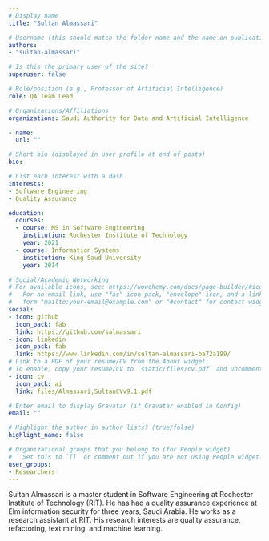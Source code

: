 ```yaml
---
# Display name
title: "Sultan Almassari"

# Username (this should match the folder name and the name on publications)
authors:
- "sultan-almassari"

# Is this the primary user of the site?
superuser: false

# Role/position (e.g., Professor of Artificial Intelligence)
role: QA Team Lead

# Organizations/Affiliations
organizations: Saudi Authority for Data and Artificial Intelligence

- name: 
  url: ""

# Short bio (displayed in user profile at end of posts)
bio: 

# List each interest with a dash
interests:
- Software Engineering
- Quality Assurance

education:
  courses:
  - course: MS in Software Engineering
    institution: Rochester Institute of Technology
    year: 2021
  - course: Information Systems
    institution: King Saud University 
    year: 2014

# Social/Academic Networking
# For available icons, see: https://wowchemy.com/docs/page-builder/#icons
#   For an email link, use "fas" icon pack, "envelope" icon, and a link in the
#   form "mailto:your-email@example.com" or "#contact" for contact widget.
social:
- icon: github
  icon_pack: fab
  link: https://github.com/salmassari
- icon: linkedin
  icon_pack: fab
  link: https://www.linkedin.com/in/sultan-almassari-ba72a199/
# Link to a PDF of your resume/CV from the About widget.
# To enable, copy your resume/CV to `static/files/cv.pdf` and uncomment the lines below.
- icon: cv
  icon_pack: ai
  link: files/Almassari,SultanCVv9.1.pdf

# Enter email to display Gravatar (if Gravatar enabled in Config)
email: ""

# Highlight the author in author lists? (true/false)
highlight_name: false

# Organizational groups that you belong to (for People widget)
#   Set this to `[]` or comment out if you are not using People widget.
user_groups:
- Researchers
---
```


Sultan Almassari is a master student in Software Engineering at Rochester Institute of Technology (RIT). He has had a quality assurance experience at Elm information security for three years, Saudi Arabia. He works as a research assistant at RIT. His research interests are quality assurance, refactoring, text mining, and machine learning.